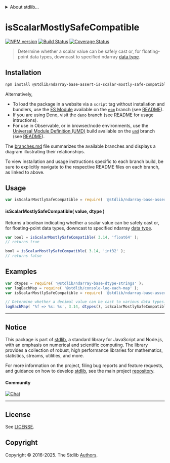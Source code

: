 <!--

@license Apache-2.0

Copyright (c) 2025 The Stdlib Authors.

Licensed under the Apache License, Version 2.0 (the "License");
you may not use this file except in compliance with the License.
You may obtain a copy of the License at

   http://www.apache.org/licenses/LICENSE-2.0

Unless required by applicable law or agreed to in writing, software
distributed under the License is distributed on an "AS IS" BASIS,
WITHOUT WARRANTIES OR CONDITIONS OF ANY KIND, either express or implied.
See the License for the specific language governing permissions and
limitations under the License.

-->


<details>
  <summary>
    About stdlib...
  </summary>
  <p>We believe in a future in which the web is a preferred environment for numerical computation. To help realize this future, we've built stdlib. stdlib is a standard library, with an emphasis on numerical and scientific computation, written in JavaScript (and C) for execution in browsers and in Node.js.</p>
  <p>The library is fully decomposable, being architected in such a way that you can swap out and mix and match APIs and functionality to cater to your exact preferences and use cases.</p>
  <p>When you use stdlib, you can be absolutely certain that you are using the most thorough, rigorous, well-written, studied, documented, tested, measured, and high-quality code out there.</p>
  <p>To join us in bringing numerical computing to the web, get started by checking us out on <a href="https://github.com/stdlib-js/stdlib">GitHub</a>, and please consider <a href="https://opencollective.com/stdlib">financially supporting stdlib</a>. We greatly appreciate your continued support!</p>
</details>

# isScalarMostlySafeCompatible

[![NPM version][npm-image]][npm-url] [![Build Status][test-image]][test-url] [![Coverage Status][coverage-image]][coverage-url] <!-- [![dependencies][dependencies-image]][dependencies-url] -->

> Determine whether a scalar value can be safely cast or, for floating-point data types, downcast to specified ndarray [data type][@stdlib/ndarray/dtypes].

<!-- Section to include introductory text. Make sure to keep an empty line after the intro `section` element and another before the `/section` close. -->

<section class="intro">

</section>

<!-- /.intro -->

<!-- Package usage documentation. -->

<section class="installation">

## Installation

```bash
npm install @stdlib/ndarray-base-assert-is-scalar-mostly-safe-compatible
```

Alternatively,

-   To load the package in a website via a `script` tag without installation and bundlers, use the [ES Module][es-module] available on the [`esm`][esm-url] branch (see [README][esm-readme]).
-   If you are using Deno, visit the [`deno`][deno-url] branch (see [README][deno-readme] for usage intructions).
-   For use in Observable, or in browser/node environments, use the [Universal Module Definition (UMD)][umd] build available on the [`umd`][umd-url] branch (see [README][umd-readme]).

The [branches.md][branches-url] file summarizes the available branches and displays a diagram illustrating their relationships.

To view installation and usage instructions specific to each branch build, be sure to explicitly navigate to the respective README files on each branch, as linked to above.

</section>

<section class="usage">

## Usage

<!-- eslint-disable id-length -->

```javascript
var isScalarMostlySafeCompatible = require( '@stdlib/ndarray-base-assert-is-scalar-mostly-safe-compatible' );
```

#### isScalarMostlySafeCompatible( value, dtype )

Returns a boolean indicating whether a scalar value can be safely cast or, for floating-point data types, downcast to specified ndarray [data type][@stdlib/ndarray/dtypes].

<!-- eslint-disable id-length -->

```javascript
var bool = isScalarMostlySafeCompatible( 3.14, 'float64' );
// returns true

bool = isScalarMostlySafeCompatible( 3.14, 'int32' );
// returns false
```

</section>

<!-- /.usage -->

<!-- Package usage notes. Make sure to keep an empty line after the `section` element and another before the `/section` close. -->

<section class="notes">

</section>

<!-- /.notes -->

<!-- Package usage examples. -->

<section class="examples">

## Examples

<!-- eslint-disable id-length -->

<!-- eslint no-undef: "error" -->

```javascript
var dtypes = require( '@stdlib/ndarray-base-dtype-strings' );
var logEachMap = require( '@stdlib/console-log-each-map' );
var isScalarMostlySafeCompatible = require( '@stdlib/ndarray-base-assert-is-scalar-mostly-safe-compatible' );

// Determine whether a decimal value can be cast to various data types...
logEachMap( '%f => %s: %s', 3.14, dtypes(), isScalarMostlySafeCompatible );
```

</section>

<!-- /.examples -->

<!-- Section to include cited references. If references are included, add a horizontal rule *before* the section. Make sure to keep an empty line after the `section` element and another before the `/section` close. -->

<section class="references">

</section>

<!-- /.references -->

<!-- Section for related `stdlib` packages. Do not manually edit this section, as it is automatically populated. -->

<section class="related">

</section>

<!-- /.related -->

<!-- Section for all links. Make sure to keep an empty line after the `section` element and another before the `/section` close. -->


<section class="main-repo" >

* * *

## Notice

This package is part of [stdlib][stdlib], a standard library for JavaScript and Node.js, with an emphasis on numerical and scientific computing. The library provides a collection of robust, high performance libraries for mathematics, statistics, streams, utilities, and more.

For more information on the project, filing bug reports and feature requests, and guidance on how to develop [stdlib][stdlib], see the main project [repository][stdlib].

#### Community

[![Chat][chat-image]][chat-url]

---

## License

See [LICENSE][stdlib-license].


## Copyright

Copyright &copy; 2016-2025. The Stdlib [Authors][stdlib-authors].

</section>

<!-- /.stdlib -->

<!-- Section for all links. Make sure to keep an empty line after the `section` element and another before the `/section` close. -->

<section class="links">

[npm-image]: http://img.shields.io/npm/v/@stdlib/ndarray-base-assert-is-scalar-mostly-safe-compatible.svg
[npm-url]: https://npmjs.org/package/@stdlib/ndarray-base-assert-is-scalar-mostly-safe-compatible

[test-image]: https://github.com/stdlib-js/ndarray-base-assert-is-scalar-mostly-safe-compatible/actions/workflows/test.yml/badge.svg?branch=main
[test-url]: https://github.com/stdlib-js/ndarray-base-assert-is-scalar-mostly-safe-compatible/actions/workflows/test.yml?query=branch:main

[coverage-image]: https://img.shields.io/codecov/c/github/stdlib-js/ndarray-base-assert-is-scalar-mostly-safe-compatible/main.svg
[coverage-url]: https://codecov.io/github/stdlib-js/ndarray-base-assert-is-scalar-mostly-safe-compatible?branch=main

<!--

[dependencies-image]: https://img.shields.io/david/stdlib-js/ndarray-base-assert-is-scalar-mostly-safe-compatible.svg
[dependencies-url]: https://david-dm.org/stdlib-js/ndarray-base-assert-is-scalar-mostly-safe-compatible/main

-->

[chat-image]: https://img.shields.io/gitter/room/stdlib-js/stdlib.svg
[chat-url]: https://app.gitter.im/#/room/#stdlib-js_stdlib:gitter.im

[stdlib]: https://github.com/stdlib-js/stdlib

[stdlib-authors]: https://github.com/stdlib-js/stdlib/graphs/contributors

[umd]: https://github.com/umdjs/umd
[es-module]: https://developer.mozilla.org/en-US/docs/Web/JavaScript/Guide/Modules

[deno-url]: https://github.com/stdlib-js/ndarray-base-assert-is-scalar-mostly-safe-compatible/tree/deno
[deno-readme]: https://github.com/stdlib-js/ndarray-base-assert-is-scalar-mostly-safe-compatible/blob/deno/README.md
[umd-url]: https://github.com/stdlib-js/ndarray-base-assert-is-scalar-mostly-safe-compatible/tree/umd
[umd-readme]: https://github.com/stdlib-js/ndarray-base-assert-is-scalar-mostly-safe-compatible/blob/umd/README.md
[esm-url]: https://github.com/stdlib-js/ndarray-base-assert-is-scalar-mostly-safe-compatible/tree/esm
[esm-readme]: https://github.com/stdlib-js/ndarray-base-assert-is-scalar-mostly-safe-compatible/blob/esm/README.md
[branches-url]: https://github.com/stdlib-js/ndarray-base-assert-is-scalar-mostly-safe-compatible/blob/main/branches.md

[stdlib-license]: https://raw.githubusercontent.com/stdlib-js/ndarray-base-assert-is-scalar-mostly-safe-compatible/main/LICENSE

[@stdlib/ndarray/dtypes]: https://github.com/stdlib-js/ndarray-dtypes

</section>

<!-- /.links -->
